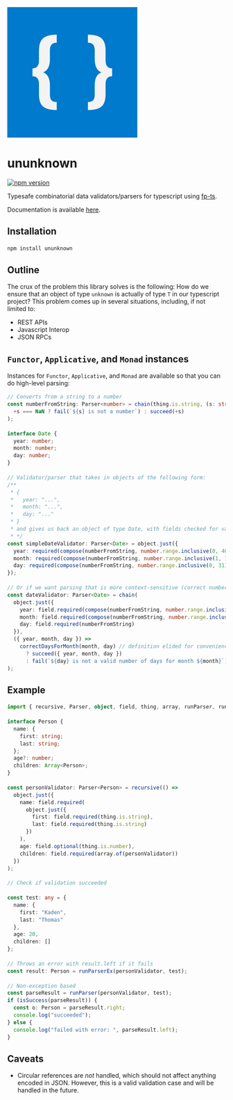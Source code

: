 <img src="media/logo.png" height=300 width=300 />

# ununknown

[![npm version](https://badge.fury.io/js/ununknown.svg)](https://badge.fury.io/js/ununknown)

Typesafe combinatorial data validators/parsers for typescript using [fp-ts](https://gcanti.github.io/fp-ts/).

Documentation is available [here](https://www.tkaden.net/ununknown).

## Installation

```bash
npm install ununknown
```

## Outline

The crux of the problem this library solves is the following:
How do we ensure that an object of type `unknown` is actually
of type `T` in our typescript project? This problem comes up
in several situations, including, if not limited to:

- REST APIs
- Javascript Interop
- JSON RPCs

## `Functor`, `Applicative`, and `Monad` instances

Instances for `Functor`, `Applicative`, and `Monad` are available so that you can do high-level parsing:

```typescript
// Converts from a string to a number
const numberFromString: Parser<number> = chain(thing.is.string, (s: string) =>
  +s === NaN ? fail(`${s} is not a number`) : succeed(+s)
);

interface Date {
  year: number;
  month: number;
  day: number;
}

// Validator/parser that takes in objects of the following form:
/**
 * {
 *   year: "...",
 *   month: "...",
 *   day: "..."
 * }
 * and gives us back an object of type Date, with fields checked for validity
 * */
const simpleDateValidator: Parser<Date> = object.just({
  year: required(compose(numberFromString, number.range.inclusive(0, 4000))),
  month: required(compose(numberFromString, number.range.inclusive(1, 12))),
  day: required(compose(numberFromString, number.range.inclusive(0, 31)))
});

// Or if we want parsing that is more context-sensitive (correct number of days depending on the month)
const dateValidator: Parser<Date> = chain(
  object.just({
    year: field.required(compose(numberFromString, number.range.inclusive(0, 4000))),
    month: field.required(compose(numberFromString, number.range.inclusive(1, 12))),
    day: field.required(numberFromString)
  }),
  ({ year, month, day }) =>
    correctDaysForMonth(month, day) // definition elided for convenience
      ? succeed({ year, month, day })
      : fail(`${day} is not a valid number of days for month ${month}`)
);
```

## Example

```typescript
import { recursive, Parser, object, field, thing, array, runParser, runParserEx, isSuccess } from "ununknown";

interface Person {
  name: {
    first: string;
    last: string;
  };
  age?: number;
  children: Array<Person>;
}

const personValidator: Parser<Person> = recursive(() =>
  object.just({
    name: field.required(
      object.just({
        first: field.required(thing.is.string),
        last: field.required(thing.is.string)
      })
    ),
    age: field.optional(thing.is.number),
    children: field.required(array.of(personValidator))
  })
);

// Check if validation succeeded

const test: any = {
  name: {
    first: "Kaden",
    last: "Thomas"
  },
  age: 20,
  children: []
};

// Throws an error with result.left if it fails
const result: Person = runParserEx(personValidator, test);

// Non-exception based
const parseResult = runParser(personValidator, test);
if (isSuccess(parseResult)) {
  const o: Person = parseResult.right;
  console.log("succeeded");
} else {
  console.log("failed with error: ", parseResult.left);
}
```

## Caveats

- Circular references are _not_ handled, which should not affect anything encoded in JSON. However, this is a valid validation case and will be handled in the future.

